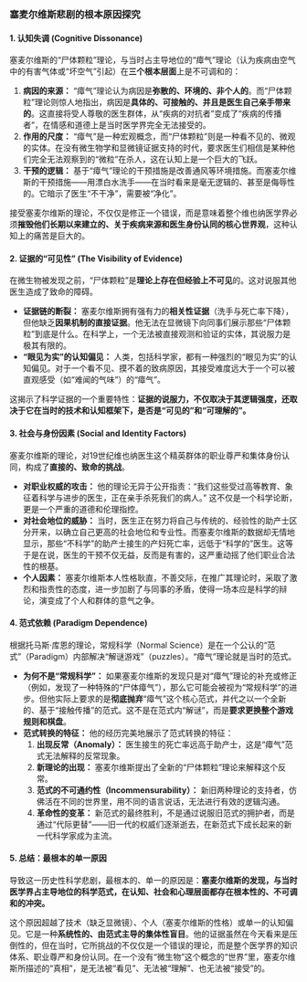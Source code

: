 ### 塞麦尔维斯悲剧的根本原因探究

#### 1. 认知失调 (Cognitive Dissonance)

塞麦尔维斯的“尸体颗粒”理论，与当时占主导地位的“瘴气”理论（认为疾病由空气中的有害气体或“坏空气”引起）在**三个根本层面**上是不可调和的：

1.  **病因的来源：** “瘴气”理论认为病因是**弥散的、环境的、非个人的**。而“尸体颗粒”理论则惊人地指出，病因是**具体的、可接触的、并且是医生自己亲手带来的**。这直接将受人尊敬的医生群体，从“疾病的对抗者”变成了“疾病的传播者”，在情感和道德上是当时医学界完全无法接受的。
2.  **作用的尺度：** “瘴气”是一种宏观概念，而“尸体颗粒”则是一种看不见的、微观的实体。在没有微生物学和显微镜证据支持的时代，要求医生们相信是某种他们完全无法观察到的“微粒”在杀人，这在认知上是一个巨大的飞跃。
3.  **干预的逻辑：** 基于“瘴气”理论的干预措施是改善通风等环境措施。而塞麦尔维斯的干预措施——用漂白水洗手——在当时看来是毫无逻辑的、甚至是侮辱性的。它暗示了医生“不干净”，需要被“净化”。

接受塞麦尔维斯的理论，不仅仅是修正一个错误，而是意味着整个维也纳医学界必须**摧毁他们长期以来建立的、关于疾病来源和医生身份认同的核心世界观**，这种认知上的痛苦是巨大的。

#### 2. 证据的“可见性” (The Visibility of Evidence)

在微生物被发现之前，“尸体颗粒”是**理论上存在但经验上不可见**的。这对说服其他医生造成了致命的障碍。

*   **证据链的断裂：** 塞麦尔维斯拥有强有力的**相关性证据**（洗手与死亡率下降），但他缺乏**因果机制的直接证据**。他无法在显微镜下向同事们展示那些“尸体颗粒”到底是什么。在科学上，一个无法被直接观测和验证的实体，其说服力是极其有限的。
*   **“眼见为实”的认知偏见：** 人类，包括科学家，都有一种强烈的“眼见为实”的认知偏见。对于一个看不见、摸不着的致病原因，其接受难度远大于一个可以被直观感受（如“难闻的气味”）的“瘴气”。

这揭示了科学证据的一个重要特性：**证据的说服力，不仅取决于其逻辑强度，还取决于它在当时的技术和认知框架下，是否是“可见的”和“可理解的”。**

#### 3. 社会与身份因素 (Social and Identity Factors)

塞麦尔维斯的理论，对19世纪维也纳医生这个精英群体的职业尊严和集体身份认同，构成了**直接的、致命的挑战**。

*   **对职业权威的攻击：** 他的理论无异于公开指责：“我们这些受过高等教育、象征着科学与进步的医生，正在亲手杀死我们的病人。” 这不仅是一个科学论断，更是一个严重的道德和伦理指控。
*   **对社会地位的威胁：** 当时，医生正在努力将自己与传统的、经验性的助产士区分开来，以确立自己更高的社会地位和专业性。而塞麦尔维斯的数据却无情地显示，那些“不科学”的助产士接生的产妇死亡率，远低于“科学的”医生。这等于是在说，医生的干预不仅无益，反而是有害的，这严重动摇了他们职业合法性的根基。
*   **个人因素：** 塞麦尔维斯本人性格耿直，不善交际，在推广其理论时，采取了激烈和指责性的态度，进一步加剧了与同事的矛盾，使得一场本应是科学的辩论，演变成了个人和群体的意气之争。

#### 4. 范式依赖 (Paradigm Dependence)

根据托马斯·库恩的理论，常规科学（Normal Science）是在一个公认的“范式”（Paradigm）内部解决“解谜游戏”（puzzles）。“瘴气”理论就是当时的范式。

*   **为何不是“常规科学”：** 如果塞麦尔维斯的发现只是对“瘴气”理论的补充或修正（例如，发现了一种特殊的“尸体瘴气”），那么它可能会被视为“常规科学”的进步。但他实际上要求的是**彻底抛弃**“瘴气”这个核心范式，并代之以一个全新的、基于“接触传播”的范式。这不是在范式内“解谜”，而是**要求更换整个游戏规则和棋盘**。
*   **范式转换的特征：** 他的经历完美地展示了范式转换的特征：
    1.  **出现反常（Anomaly）：** 医生接生的死亡率远高于助产士，这是“瘴气”范式无法解释的反常现象。
    2.  **新理论的出现：** 塞麦尔维斯提出了全新的“尸体颗粒”理论来解释这个反常。
    3.  **范式的不可通约性（Incommensurability）：** 新旧两种理论的支持者，仿佛活在不同的世界里，用不同的语言说话，无法进行有效的逻辑沟通。
    4.  **革命性的变革：** 新范式的最终胜利，不是通过说服旧范式的拥护者，而是通过“代际更替”——旧一代的权威们逐渐逝去，在新范式下成长起来的新一代科学家成为主流。

#### 5. 总结：最根本的单一原因

导致这一历史性科学悲剧，最根本的、单一的原因是：**塞麦尔维斯的发现，与当时医学界占主导地位的科学范式，在认知、社会和心理层面都存在根本性的、不可调和的冲突。**

这个原因超越了技术（缺乏显微镜）、个人（塞麦尔维斯的性格）或单一的认知偏见。它是一种**系统性的、由范式主导的集体性盲目**。他的证据虽然在今天看来是压倒性的，但在当时，它所挑战的不仅仅是一个错误的理论，而是整个医学界的知识体系、职业尊严和身份认同。在一个没有“微生物”这个概念的“世界”里，塞麦尔维斯所描述的“真相”，是无法被“看见”、无法被“理解”、也无法被“接受”的。
